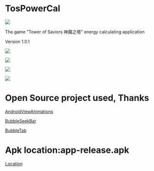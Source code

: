 # TosPowerCal
![](./app/src/main/res/mipmap-xxxhdpi/ic_launcher.png)

The game "Tower of Saviors 神魔之塔" energy calculating application

Version 1.0.1

![](app1.jpg)

![](app2.jpg)

![](app3.jpg)

![](app4.jpg)

# Open Source project used, Thanks
[AndroidViewAnimations](https://github.com/daimajia/AndroidViewAnimations)

[BubbleSeekBar](https://github.com/woxingxiao/BubbleSeekBar)

[BubbleTab](https://github.com/florent37/BubbleTab)

# Apk location:app-release.apk
[Location](./app/release/)
